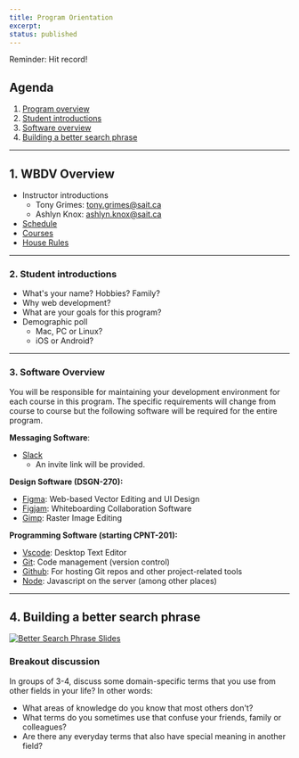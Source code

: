 ```yaml
---
title: Program Orientation
excerpt: 
status: published
---
```


Reminder: Hit record!

## Agenda
1. [Program overview](#1-wbdv-overview)
2. [Student introductions](#2-student-introductions)
3. [Software overview](#3-software-overview)
4. [Building a better search phrase](#4-building-a-better-search-phrase)

---

## 1. WBDV Overview
- Instructor introductions
    - Tony Grimes: [tony.grimes@sait.ca](mailto:tony.grimes@sait.ca)
    - Ashlyn Knox: [ashlyn.knox@sait.ca](mailto:ashlyn.knox@sait.ca)
- [Schedule](/)
- [Courses](/courses)
- [House Rules](/house-rules)

---

### 2. Student introductions
- What's your name? Hobbies? Family?
- Why web development?
- What are your goals for this program?
- Demographic poll
    - Mac, PC or Linux?
    - iOS or Android?

---

### 3. Software Overview
You will be responsible for maintaining your development environment for each course in this program. The specific requirements will change from course to course but the following software will be required for the entire program.

**Messaging Software**:
- [Slack](https://slack.com/intl/en-ca/downloads/)
  - An invite link will be provided.

**Design Software (DSGN-270):**
- [Figma](https://figma.com): Web-based Vector Editing and UI Design
- [Figjam](https://www.figma.com/figjam/): Whiteboarding Collaboration Software 
- [Gimp](https://www.gimp.org/): Raster Image Editing


**Programming Software (starting CPNT-201):**  
- [Vscode](https://code.visualstudio.com/): Desktop Text Editor
- [Git](https://git-scm.com/): Code management (version control)
- [Github](https://github.com): For hosting Git repos and other project-related tools
- [Node](https://nodejs.org/en/): Javascript on the server (among other places)

---

## 4. Building a better search phrase
[![Better Search Phrase Slides](/images/slides/better-search-phrases.png)](https://sait-wbdv.github.io/slides/w23/dsgn-270/better-search-phrases.html)


### Breakout discussion
In groups of 3-4, discuss some domain-specific terms that you use from other fields in your life? In other words:
- What areas of knowledge do you know that most others don't?
- What terms do you sometimes use that confuse your friends, family or colleagues?
- Are there any everyday terms that also have special meaning in another field?

